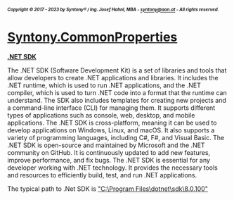 ##### <sub><sub>Copyright &copy; 2017 - 2023 by Syntony&reg; / Ing. Josef Hahnl, MBA - syntony@aon.at - All rights reserved.</sub></sub>
# [Syntony.CommonProperties](./../README.md)

<a name="NetSdk"/>[**.NET SDK**](https://learn.microsoft.com/en-us/dotnet/core/sdk)

The .NET SDK (Software Development Kit) is a set of libraries and tools that allow developers to create .NET applications and libraries. It includes the .NET runtime, which is used to run .NET applications, and the .NET compiler, which is used to turn .NET code into a format that the runtime can understand. The SDK also includes templates for creating new projects and a command-line interface (CLI) for managing them. It supports different types of applications such as console, web, desktop, and mobile applications. The .NET SDK is cross-platform, meaning it can be used to develop applications on Windows, Linux, and macOS. It also supports a variety of programming languages, including C#, F#, and Visual Basic. The .NET SDK is open-source and maintained by Microsoft and the .NET community on GitHub. It is continuously updated to add new features, improve performance, and fix bugs. The .NET SDK is essential for any developer working with .NET technology. It provides the necessary tools and resources to efficiently build, test, and run .NET applications.

The typical path to .Net SDK is <a href="file:///C:/Program%20Files/dotnet/sdk/8.0.100/">"C:\Program Files\dotnet\sdk\8.0.100\"</a>
